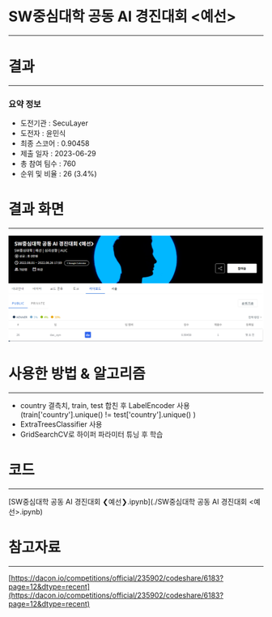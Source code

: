 # SW중심대학 공동 AI 경진대회 <예선>
-----------------------------------
# 결과
-----------------------------------
### 요약 정보
  * 도전기관 : SecuLayer
  * 도전자 : 윤민식
  * 최종 스코어 : 0.90458
  * 제출 일자 : 2023-06-29
  * 총 참여 팀수 : 760
  * 순위 및 비율 : 26 (3.4%)
# 결과 화면
-----------------------------------
![rank](./img/rank.PNG)
# 사용한 방법 & 알고리즘
----------------------------------
  * country 결측치, train, test 합친 후 LabelEncoder 사용
     (train['country'].unique() != test['country'].unique() )
  * ExtraTreesClassifier 사용
  * GridSearchCV로 하이퍼 파라미터 튜닝 후 학습
# 코드
----------------------------------
[SW중심대학 공동 AI 경진대회 ❮예선❯.ipynb](./SW중심대학 공동 AI 경진대회 <예선>.ipynb)
# 참고자료
----------------------------------
[https://dacon.io/competitions/official/235902/codeshare/6183?page=12&dtype=recent](https://dacon.io/competitions/official/235902/codeshare/6183?page=12&dtype=recent)
